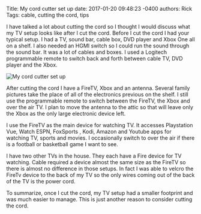 Title: My cord cutter set up
date: 2017-01-20 09:48:23 -0400
authors: Rick
Tags: cable, cutting the cord, tips

I have talked a lot about cutting the cord so I thought I would discuss what my TV setup looks like after I cut the cord. Before I cut the cord I had your typical setup. I had a TV, sound bar, cable box, DVD player and Xbox One all on a shelf. I also needed an HGMI switch so I could run the sound through the sound bar. It was a lot of cables and boxes. I used a Logitech programmable remote to switch back and forth between cable TV, DVD player and the Xbox.
<!-- PELICAN_END_SUMMARY -->

<img src="../../images/blog/my-cord-cutter-setup/living-room-1872192_1280_350.jpg" alt="My cord cutter set up" class="image-responsive image-center" markdown=1>

After cutting the cord I have a FireTV, Xbox and an antenna. Several family pictures take the place of all of the electronics previous on the shelf. I still use the programmable remote to switch between the FireTV, the Xbox and over the air TV. I plan to move the antenna to the attic so that will leave only the Xbox as the only large electronic device left.

I use the FireTV as the main device for watching TV. It accesses Playstation Vue, Watch ESPN, FoxSports , Kodi, Amazon and Youtube apps for watching TV, sports and movies. I occasionally switch to over the air if there is a football or basketball game I want to see.

I have two other TVs in the house. They each have a Fire device for TV watching. Cable required a device almost the same size as the FireTV so there is almost no difference in those setups. In fact I was able to velcro the FireTv device to the back of my TV so the only wires coming out of the back of the TV is the power cord.

To summarize, once I cut the cord, my TV setup had a smaller footprint and was much easier to manage. This is just another reason to consider cutting the cord.